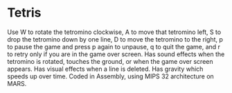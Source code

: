 # Tetris
Use W to rotate the tetromino clockwise, A to move that tetromino left, S to drop the tetromino down by one line, D to move the tetromino to the right, p to pause the game and press p again to unpause, q to quit the game, and r to retry only if you are in the game over screen.
Has sound effects when the tetromino is rotated, touches the ground, or when the game over screen appears. 
Has visual effects when a line is deleted.
Has gravity which speeds up over time.
Coded in Assembly, using MIPS 32 architecture on MARS.
